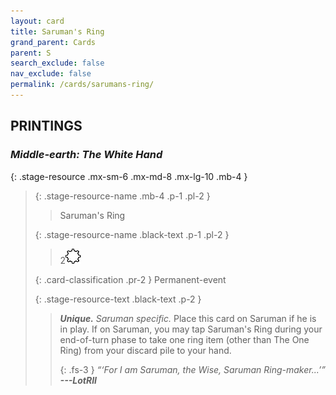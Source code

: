 ```yaml
---
layout: card
title: Saruman's Ring
grand_parent: Cards
parent: S
search_exclude: false
nav_exclude: false
permalink: /cards/sarumans-ring/
---
```


## PRINTINGS


### _Middle-earth: The White Hand_

{: .stage-resource .mx-sm-6 .mx-md-8 .mx-lg-10 .mb-4 }
> {: .stage-resource-name .mb-4 .p-1 .pl-2 }
> > <div class="card-mp"></div>
> > <div class="card-name">Saruman's Ring</div>
>
> {: .stage-resource-name .black-text .p-1 .pl-2 }
> > 2![](/assets/images/stage-point.svg)
>
> {: .card-classification .pr-2 }
> Permanent-event
>
> {: .stage-resource-text .black-text .p-2 }
> > _**Unique.**_ _Saruman specific._ Place this card on Saruman if he is in play. If on Saruman, you may tap Saruman's Ring during your end-of-turn phase to take one ring item (other than The One Ring) from your discard pile to your hand. 
> > 
> > {: .fs-3 } 
> > _“‘For I am Saruman, the Wise, Saruman Ring-maker...’”_ ***---&#65279;LotRII*** 
> 
